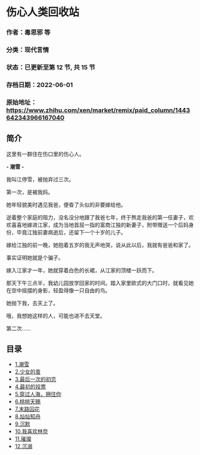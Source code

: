 # 伤心人类回收站

### 作者：毒思邪 等

### 分类：现代言情

### 状态：已更新至第 12 节, 共 15 节

### 存档日期：2022-06-01

### 原始地址：https://www.zhihu.com/xen/market/remix/paid_column/1443642343966167040


## 简介
这里有一群住在伤口里的伤心人。


**- 潮雪 -**


我叫江停雪，被抛弃过三次。


第一次，是被我妈。


她年轻貌美时遇见我爸，便昏了头似的非要嫁给他。


逆着整个家庭的阻力，没名没分地跟了我爸七年，终于熬走我爸的第一任妻子，欢欢喜喜地嫁进江家，成为当地首屈一指的富商江独的新妻子，附带赠送一个后妈身份，毕竟江独前妻病逝后，还留下一个十岁的儿子。


嫁给江独的前一晚，她抱着五岁的我无声地哭，说从此以后，我就有爸爸和家了。


事实证明她就是个骗子。


嫁入江家才一年，她就穿着白色的长裙，从江家的顶楼一跃而下。


那天下午三点半，我幼儿园放学回家的时间。踏入家里欧式的大门口时，就看见她在空中摇摆的身影，轻盈得像一只自由的鸟。


她抛下我，去天上了。


哦，我想她这样的人，可能也进不去天堂。


第二次……




## 目录
- [1.潮雪](1.潮雪.md)
- [2.少女的茧](2.少女的茧.md)
- [3.最后一次的初恋](3.最后一次的初恋.md)
- [4.最初的投票](4.最初的投票.md)
- [5.穿过人海，拥住你](5.穿过人海，拥住你.md)
- [6.桃桃天赐](6.桃桃天赐.md)
- [7.末路囚花](7.末路囚花.md)
- [8.灿灿知舟](8.灿灿知舟.md)
- [9.沉默](9.沉默.md)
- [10.我喜欢林奈](10.我喜欢林奈.md)
- [11.璀璨](11.璀璨.md)
- [12.沉溺](12.沉溺.md)